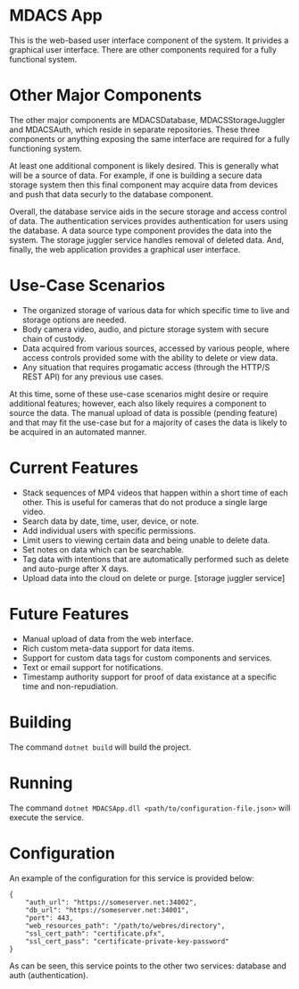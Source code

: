 # MDACS App

This is the web-based user interface component of the system. It privides a graphical user interface. There
are other components required for a fully functional system.

# Other Major Components

The other major components are MDACSDatabase, MDACSStorageJuggler and MDACSAuth, which reside 
in separate repositories. These three components or anything exposing the same interface are 
required for a fully functioning system.

At least one additional component is likely desired. This is generally what will be a source of
data. For example, if one is building a secure data storage system then this final component may
acquire data from devices and push that data securly to the database component.

Overall, the database service aids in the secure storage and access control of data. The authentication
services provides authentication for users using the database. A data source type component provides
the data into the system. The storage juggler service handles removal of deleted data. And, finally, 
the web application provides a graphical user interface.

# Use-Case Scenarios

* The organized storage of various data for which specific time to live and storage options are needed.
* Body camera video, audio, and picture storage system with secure chain of custody.
* Data acquired from various sources, accessed by various people, where access controls provided some with the ability to delete or view data.
* Any situation that requires progamatic access (through the HTTP/S REST API) for any previous use cases.

At this time, some of these use-case scenarios might desire or require additional features; however, each also
likely requires a component to source the data. The manual upload of data is possible (pending feature) and that
may fit the use-case but for a majority of cases the data is likely to be acquired in an automated manner.

# Current Features

* Stack sequences of MP4 videos that happen within a short time of each other. This is useful for cameras that do not produce a single large video.
* Search data by date, time, user, device, or note.
* Add individual users with specific permissions.
* Limit users to viewing certain data and being unable to delete data.
* Set notes on data which can be searchable.
* Tag data with intentions that are automatically performed such as delete and auto-purge after X days.
* Upload data into the cloud on delete or purge. [storage juggler service]

# Future Features

* Manual upload of data from the web interface.
* Rich custom meta-data support for data items.
* Support for custom data tags for custom components and services.
* Text or email support for notifications.
* Timestamp authority support for proof of data existance at a specific time and non-repudiation.

# Building

The command `dotnet build` will build the project.

# Running

The command `dotnet MDACSApp.dll <path/to/configuration-file.json>` will execute the service.

# Configuration

An example of the configuration for this service is provided below:
```
{
	"auth_url": "https://someserver.net:34002",
	"db_url": "https://someserver.net:34001",
	"port": 443,
	"web_resources_path": "/path/to/webres/directory",
	"ssl_cert_path": "certificate.pfx",
	"ssl_cert_pass": "certificate-private-key-password"
}
```

As can be seen, this service points to the other two services: database and auth (authentication).